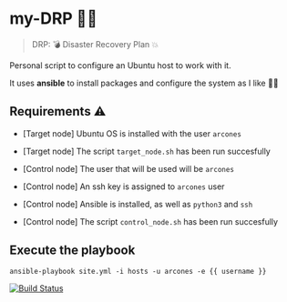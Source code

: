 # my-DRP :woman_firefighter:

> DRP: :bomb: Disaster Recovery Plan :collision:

Personal script to configure an Ubuntu host to work with it.

It uses **ansible** to install packages and configure the system as I like :woman_technologist:

## Requirements :warning:

- [Target node] Ubuntu OS is installed with the user `arcones`
- [Target node] The script `target_node.sh` has been run succesfully

- [Control node] The user that will be used will be `arcones`
- [Control node] An ssh key is assigned to `arcones` user
- [Control node] Ansible is installed, as well as `python3` and `ssh`
- [Control node] The script `control_node.sh` has been run succesfully

## Execute the playbook
```
ansible-playbook site.yml -i hosts -u arcones -e {{ username }}
```

[![Build Status](https://travis-ci.org/arcones/my-DRP.svg?branch=master)](https://travis-ci.org/arcones/my-DRP)
